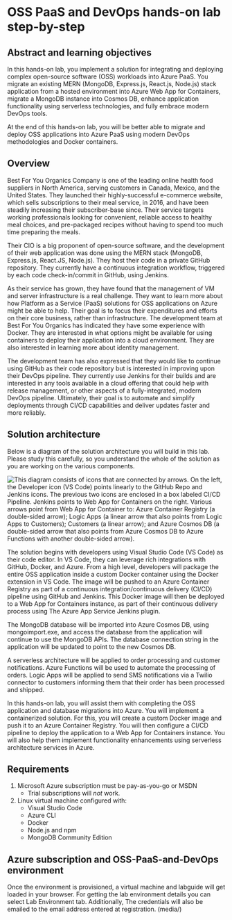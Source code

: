
# OSS PaaS and DevOps hands-on lab step-by-step

## Abstract and learning objectives

In this hands-on lab, you implement a solution for integrating and deploying complex open-source software (OSS) workloads into Azure PaaS. You migrate an existing MERN (MongoDB, Express.js, React.js, Node.js) stack application from a hosted environment into Azure Web App for Containers, migrate a MongoDB instance into Cosmos DB, enhance application functionality using serverless technologies, and fully embrace modern DevOps tools.

At the end of this hands-on lab, you will be better able to migrate and deploy OSS applications into Azure PaaS using modern DevOps methodologies and Docker containers.

## Overview

Best For You Organics Company is one of the leading online health food suppliers in North America, serving customers in Canada, Mexico, and the United States. They launched their highly-successful e-commerce website, which sells subscriptions to their meal service, in 2016, and have been steadily increasing their subscriber-base since. Their service targets working professionals looking for convenient, reliable access to healthy meal choices, and pre-packaged recipes without having to spend too much time preparing the meals.

Their CIO is a big proponent of open-source software, and the development of their web application was done using the MERN stack (MongoDB, Express.js, React.JS, Node.js). They host their code in a private GitHub repository. They currently have a continuous integration workflow, triggered by each code check-in/commit in GitHub, using Jenkins.

As their service has grown, they have found that the management of VM and server infrastructure is a real challenge. They want to learn more about how Platform as a Service (PaaS) solutions for OSS applications on Azure might be able to help. Their goal is to focus their expenditures and efforts on their core business, rather than infrastructure. The development team at Best For You Organics has indicated they have some experience with Docker. They are interested in what options might be available for using containers to deploy their application into a cloud environment. They are also interested in learning more about identity management.

The development team has also expressed that they would like to continue using GitHub as their code repository but is interested in improving upon their DevOps pipeline. They currently use Jenkins for their builds and are interested in any tools available in a cloud offering that could help with release management, or other aspects of a fully-integrated, modern DevOps pipeline. Ultimately, their goal is to automate and simplify deployments through CI/CD capabilities and deliver updates faster and more reliably.

## Solution architecture

Below is a diagram of the solution architecture you will build in this lab. Please study this carefully, so you understand the whole of the solution as you are working on the various components.

![This diagram consists of icons that are connected by arrows. On the left, the Developer icon (VS Code) points linearly to the GitHub Repo and Jenkins icons. The previous two icons are enclosed in a box labeled CI/CD Pipeline. Jenkins points to Web App for Containers on the right. Various arrows point from Web App for Container to: Azure Container Registry (a double-sided arrow); Logic Apps (a linear arrow that also points from Logic Apps to Customers); Customers (a linear arrow); and Azure Cosmos DB (a double-sided arrow that also points from Azure Cosmos DB to Azure Functions with another double-sided arrow).](media/solution-architecture-diagram.png "Solution architecture diagram")

The solution begins with developers using Visual Studio Code (VS Code) as their code editor. In VS Code, they can leverage rich integrations with GitHub, Docker, and Azure. From a high level, developers will package the entire OSS application inside a custom Docker container using the Docker extension in VS Code. The image will be pushed to an Azure Container Registry as part of a continuous integration/continuous delivery (CI/CD) pipeline using GitHub and Jenkins. This Docker image will then be deployed to a Web App for Containers instance, as part of their continuous delivery process using The Azure App Service Jenkins plugin.

The MongoDB database will be imported into Azure Cosmos DB, using mongoimport.exe, and access the database from the application will continue to use the MongoDB APIs. The database connection string in the application will be updated to point to the new Cosmos DB.

A serverless architecture will be applied to order processing and customer notifications. Azure Functions will be used to automate the processing of orders. Logic Apps will be applied to send SMS notifications via a Twilio connector to customers informing them that their order has been processed and shipped.

In this hands-on lab, you will assist them with completing the OSS application and database migrations into Azure. You will implement a containerized solution. For this, you will create a custom Docker image and push it to an Azure Container Registry. You will then configure a CI/CD pipeline to deploy the application to a Web App for Containers instance. You will also help them implement functionality enhancements using serverless architecture services in Azure.

## Requirements

1. Microsoft Azure subscription must be pay-as-you-go or MSDN
    - Trial subscriptions will *not* work.
2. Linux virtual machine configured with:
    - Visual Studio Code
    - Azure CLI
    - Docker
    - Node.js and npm
    - MongoDB Community Edition

## **Azure subscription and OSS-PaaS-and-DevOps environment** ##
Once the environment is provisioned, a virtual machine and labguide will get loaded in your browser. For getting the lab environment details you can select Lab Environment tab. Additionally, The credentials will also be emailed to the email address entered at registration.
(media/)
